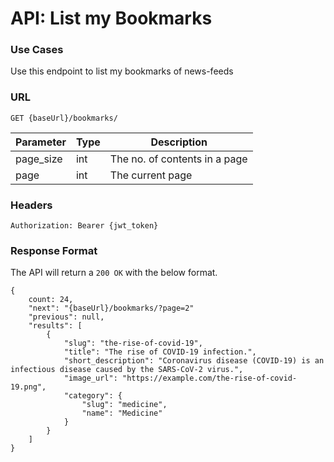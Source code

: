 # API: List my Bookmarks

### Use Cases
Use this endpoint to list my bookmarks of news-feeds

### URL
```
GET {baseUrl}/bookmarks/
```
| Parameter | Type | Description                   |
|-----------|------|-------------------------------|
| page_size | int  | The no. of contents in a page |
| page      | int  | The current page              |

### Headers
```
Authorization: Bearer {jwt_token}
```

### Response Format
The API will return a `200 OK` with the below format.

```
{
    count: 24,
    "next": "{baseUrl}/bookmarks/?page=2"
    "previous": null,
    "results": [
        {
            "slug": "the-rise-of-covid-19",
            "title": "The rise of COVID-19 infection.",
            "short_description": "Coronavirus disease (COVID-19) is an infectious disease caused by the SARS-CoV-2 virus.",
            "image_url": "https://example.com/the-rise-of-covid-19.png",
            "category": {
                "slug": "medicine",
                "name": "Medicine"
            }
        }
    ]
}
```